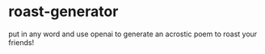 # roast-generator
put in any word and use openai to generate an acrostic poem to roast your friends!
